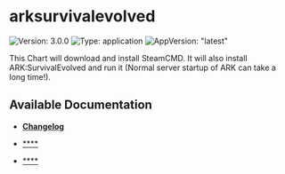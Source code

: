 # arksurvivalevolved

![Version: 3.0.0](https://img.shields.io/badge/Version-3.0.0-informational?style=flat-square) ![Type: application](https://img.shields.io/badge/Type-application-informational?style=flat-square) ![AppVersion: "latest"](https://img.shields.io/badge/AppVersion-"latest"-informational?style=flat-square)

This Chart will download and install SteamCMD. It will also install ARK:SurvivalEvolved and run it (Normal server startup of ARK can take a long time!).

## Available Documentation

- [**Changelog**](CHANGELOG)

- [****](container-security)

- [****](helm-security)

